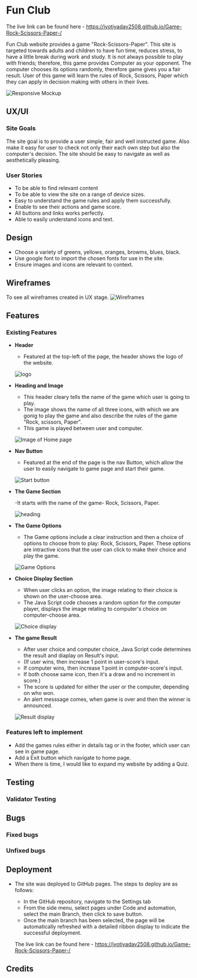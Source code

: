 # Fun Club
The live link can be found here - https://jyotiyadav2508.github.io/Game-Rock-Scissors-Paper-/

Fun Club website provides a game "Rock-Scissors-Paper". This site is targeted towards adults and children to have fun time, reduces stress, to have a little break during work and study. It is not always possible to play with friends; therefore, this game provides Computer as your opponent. The computer chooses its options randomly, therefore game gives you a fair result. User of this game will learn the rules of Rock, Scissors, Paper which they can apply in decision making with others in their lives.


![Responsive Mockup](...............)

## UX/UI 

### Site Goals

The site goal is to provide a user simple, fair and well instructed game. Also make it easy for user to check not only their each own step but also the computer's decision. The site should be easy to navigate as well as aesthetically pleasing.

### User Stories

- To be able to find relevant content
- To be able to view the site on a range of device sizes.
- Easy to understand the game rules and apply them successfully.
- Enable to see their actions and game score.
- All buttons and links works perfectly.
- Able to easily understand icons and text. 
  
## Design

- Choose a variety of greens, yellows, oranges, browms, blues, black.
- Use google font to import the chosen fonts for use in the site.
- Ensure images and icons are relevant to context.

## Wireframes

 To see all wireframes created in UX stage. ![Wireframes]() 

## Features

### Existing Features

- __Header__

  - Featured at the top-left of the page, the header shows the logo of the website.

  ![logo]()

- __Heading and Image__

  - This header cleary tells the name of the game which user is going to play.
  - The image shows the name of all three icons, with which we are gonig to play the game and also describe the rules of the game "Rock, scissors, Paper".
  - This game is played between user and computer.

   ![Image of Home page ]()

- __Nav Button__ 

  - Featured at the end of the page is the nav Button, which allow the user to easily navigate to game page and start their game.  

   ![Start button]()

- __The Game Section__  

  -It starts with the name of the game- Rock, Scissors, Paper.

   ![heading]()

- __The Game Options__  

  - The Game options include a clear instruction and then a choice of options to choose from to play: Rock, Scissors, Paper. These options are intractive icons that the user can click to make their choice and play the game.

   ![ Game Options]()

 - __Choice Display Section__ 

   - When user clicks an option, the image relating to their choice is shown on the user-choose area.
   - The Java Script code chooses a random option for the computer player, displays the image relating to computer's choice on computer-choose area.

    ![Choice display]() 

 - __The game Result__ 

   - After user choice and computer choice, Java Script code determines the result and diaplay on Result's input.
   - (If user wins, then increase 1 point in user-score's input.
   - If computer wins, then increase 1 point in computer-score's input.
   - If both choose same icon, then it's a draw and no increment in score.)
   - The score is updated for either the user or the computer, depending on who won.
   - An alert messsage comes, when game is over and then the winner is announced.

   ![Result display]() 


### Features left to implement

  - Add the games rules either in details tag or in the footer, which user can see in game page.
  - Add a Exit button which navigate to home page.
  - When there is time, I would like to expand my website by adding a Quiz.

## Testing  

### Validator Testing 


## Bugs

### Fixed bugs

### Unfixed bugs


## Deployment

- The site was deployed to GitHub pages. The steps to deploy are as follows: 
  - In the GitHub repository, navigate to the Settings tab 
  - From the side menu, select pages under Code and automation, select the main Branch, then click to save button.
  - Once the main branch has been selected, the page will be automatically refreshed with a detailed ribbon display to indicate the successful deployment. 

  The live link can be found here - https://jyotiyadav2508.github.io/Game-Rock-Scissors-Paper-/

## Credits 
